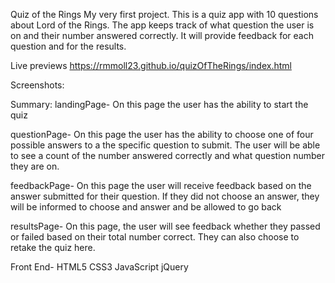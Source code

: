Quiz of the Rings
My very first project. This is a quiz app with 10 questions about Lord of the Rings.  The app keeps track of what question the user is on and their number answered correctly.  It will provide feedback for each question and for the results.

Live previews
https://rmmoll23.github.io/quizOfTheRings/index.html

Screenshots: 

Summary: landingPage- On this page the user has the ability to start the quiz

questionPage- On this page the user has the ability to choose one of four possible answers to a the specific question to submit.  The user will be able to see a count of the number answered correctly and what question number they are on.

feedbackPage- On this page the user will receive feedback based on the answer submitted for their question.  If they did not choose an answer, they will be informed to choose and answer and be allowed to go back

resultsPage- On this page, the user will see feedback whether they passed or failed based on their total number correct.  They can also choose to retake the quiz here.


Front End- HTML5 CSS3 JavaScript jQuery 

